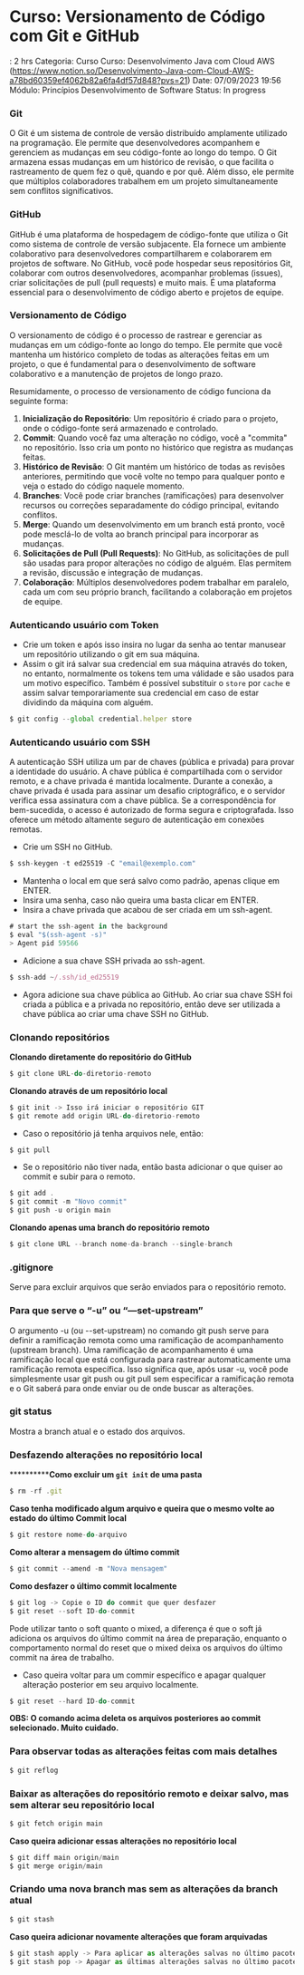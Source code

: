 # Curso: Versionamento de Código com Git e GitHub

: 2 hrs
Categoria: Curso
Curso: Desenvolvimento Java com Cloud AWS (https://www.notion.so/Desenvolvimento-Java-com-Cloud-AWS-a78bd60359ef4062b82a6fa4df57d848?pvs=21)
Date: 07/09/2023 19:56
Módulo: Princípios Desenvolvimento de Software
Status: In progress

### Git

O Git é um sistema de controle de versão distribuído amplamente utilizado na programação. Ele permite que desenvolvedores acompanhem e gerenciem as mudanças em seu código-fonte ao longo do tempo. O Git armazena essas mudanças em um histórico de revisão, o que facilita o rastreamento de quem fez o quê, quando e por quê. Além disso, ele permite que múltiplos colaboradores trabalhem em um projeto simultaneamente sem conflitos significativos.

### GitHub

GitHub é uma plataforma de hospedagem de código-fonte que utiliza o Git como sistema de controle de versão subjacente. Ela fornece um ambiente colaborativo para desenvolvedores compartilharem e colaborarem em projetos de software. No GitHub, você pode hospedar seus repositórios Git, colaborar com outros desenvolvedores, acompanhar problemas (issues), criar solicitações de pull (pull requests) e muito mais. É uma plataforma essencial para o desenvolvimento de código aberto e projetos de equipe.

### **Versionamento de Código**

O versionamento de código é o processo de rastrear e gerenciar as mudanças em um código-fonte ao longo do tempo. Ele permite que você mantenha um histórico completo de todas as alterações feitas em um projeto, o que é fundamental para o desenvolvimento de software colaborativo e a manutenção de projetos de longo prazo.

Resumidamente, o processo de versionamento de código funciona da seguinte forma:

1. **Inicialização do Repositório**: Um repositório é criado para o projeto, onde o código-fonte será armazenado e controlado.
2. **Commit**: Quando você faz uma alteração no código, você a "commita" no repositório. Isso cria um ponto no histórico que registra as mudanças feitas.
3. **Histórico de Revisão**: O Git mantém um histórico de todas as revisões anteriores, permitindo que você volte no tempo para qualquer ponto e veja o estado do código naquele momento.
4. **Branches**: Você pode criar branches (ramificações) para desenvolver recursos ou correções separadamente do código principal, evitando conflitos.
5. **Merge**: Quando um desenvolvimento em um branch está pronto, você pode mesclá-lo de volta ao branch principal para incorporar as mudanças.
6. **Solicitações de Pull (Pull Requests)**: No GitHub, as solicitações de pull são usadas para propor alterações no código de alguém. Elas permitem a revisão, discussão e integração de mudanças.
7. **Colaboração**: Múltiplos desenvolvedores podem trabalhar em paralelo, cada um com seu próprio branch, facilitando a colaboração em projetos de equipe.

### Autenticando usuário com Token

- Crie um token e após isso insira no lugar da senha ao tentar manusear um repositório utilizando o git em sua máquina.
- Assim o git irá salvar sua credencial em sua máquina através do token, no entanto, normalmente os tokens tem uma válidade e são usados para um motivo específico. Também é possível substituir o `store` por `cache` e assim salvar temporariamente sua credencial em caso de estar dividindo da máquina com alguém.

```jsx
$ git config --global credential.helper store
```

### Autenticando usuário com SSH

A autenticação SSH utiliza um par de chaves (pública e privada) para provar a identidade do usuário. A chave pública é compartilhada com o servidor remoto, e a chave privada é mantida localmente. Durante a conexão, a chave privada é usada para assinar um desafio criptográfico, e o servidor verifica essa assinatura com a chave pública. Se a correspondência for bem-sucedida, o acesso é autorizado de forma segura e criptografada. Isso oferece um método altamente seguro de autenticação em conexões remotas.

- Crie um SSH no GitHub.

```jsx
$ ssh-keygen -t ed25519 -C "email@exemplo.com"
```

- Mantenha o local em que será salvo como padrão, apenas clique em ENTER.
- Insira uma senha, caso não queira uma basta clicar em ENTER.
- Insira a chave privada que acabou de ser criada em um ssh-agent.

```jsx
# start the ssh-agent in the background
$ eval "$(ssh-agent -s)"
> Agent pid 59566
```

- Adicione a sua chave SSH privada ao ssh-agent.

```jsx
$ ssh-add ~/.ssh/id_ed25519
```

- Agora adicione sua chave pública ao GitHub. Ao criar sua chave SSH foi criada a pública e a privada no repositório, então deve ser utilizada a chave pública ao criar uma chave SSH no GitHub.

### Clonando repositórios

**************Clonando diretamente do repositório do GitHub**************

```jsx
$ git clone URL-do-diretorio-remoto
```

****************Clonando através de um repositório local****************

```jsx
$ git init -> Isso irá iniciar o repositório GIT
$ git remote add origin URL-do-diretorio-remoto
```

- Caso o repositório já tenha arquivos nele, então:

```jsx
$ git pull
```

- Se o repositório não tiver nada, então basta adicionar o que quiser ao commit e subir para o remoto.

```jsx
$ git add .
$ git commit -m "Novo commit"
$ git push -u origin main
```

****************Clonando apenas uma branch do repositório remoto****************

```jsx
$ git clone URL --branch nome-da-branch --single-branch
```

### .gitignore

Serve para excluir arquivos que serão enviados para o repositório remoto.

### Para que serve o “-u” ou “—set-upstream”

O argumento -u (ou --set-upstream) no comando git push serve para definir a ramificação remota como uma ramificação de acompanhamento (upstream branch). Uma ramificação de acompanhamento é uma ramificação local que está configurada para rastrear automaticamente uma ramificação remota específica. Isso significa que, após usar -u, você pode simplesmente usar git push ou git pull sem especificar a ramificação remota e o Git saberá para onde enviar ou de onde buscar as alterações.

### git status

Mostra a branch atual e o estado dos arquivos.

### Desfazendo alterações no repositório local

************Como excluir um `git init` de uma pasta**

```jsx
$ rm -rf .git
```

************Caso tenha modificado algum arquivo e queira que o mesmo volte ao estado do último Commit local************

```jsx
$ git restore nome-do-arquivo
```

************************************************************************************Como alterar a mensagem do último commit************************************************************************************

```jsx
$ git commit --amend -m "Nova mensagem"
```

**********************************************************************************Como desfazer o último commit localmente**********************************************************************************

```jsx
$ git log -> Copie o ID do commit que quer desfazer
$ git reset --soft ID-do-commit
```

Pode utilizar tanto o soft quanto o mixed, a diferença é que o soft já adiciona os arquivos do último commit na área de preparação, enquanto o comportamento normal do reset que o mixed deixa os arquivos do último commit na área de trabalho.

- Caso queira voltar para um commir específico e apagar qualquer alteração posterior em seu arquivo localmente.

```jsx
$ git reset --hard ID-do-commit
```

************************************************************OBS: O comando acima deleta os arquivos posteriores ao commit selecionado. Muito cuidado.************************************************************

### Para observar todas as alterações feitas com mais detalhes

```jsx
$ git reflog
```

### Baixar as alterações do repositório remoto e deixar salvo, mas sem alterar seu repositório local

```jsx
$ git fetch origin main
```

******************************Caso queira adicionar essas alterações no repositório local******************************

```jsx
$ git diff main origin/main
$ git merge origin/main
```

### Criando uma nova branch mas sem as alterações da branch atual

```jsx
$ git stash
```

**********************************************Caso queira adicionar novamente alterações que foram arquivadas**********************************************

```jsx
$ git stash apply -> Para aplicar as alterações salvas no último pacote
$ git stash pop -> Apagar as últimas alterações salvas no último pacote
```